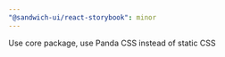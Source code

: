 ```yaml
---
"@sandwich-ui/react-storybook": minor
---
```


Use core package, use Panda CSS instead of static CSS
